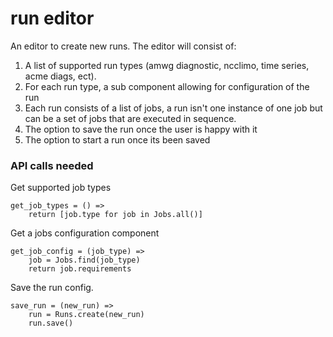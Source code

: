 # run editor

An editor to create new runs. The editor will consist of:

1. A list of supported run types (amwg diagnostic, ncclimo, time series, acme diags, ect).
2. For each run type, a sub component allowing for configuration of the run
3. Each run consists of a list of jobs, a run isn't one instance of one job but can be a set of jobs that are executed in sequence.
4. The option to save the run once the user is happy with it
5. The option to start a run once its been saved

### API calls needed

Get supported job types
```
get_job_types = () =>
    return [job.type for job in Jobs.all()]
```

Get a jobs configuration component
```
get_job_config = (job_type) =>
    job = Jobs.find(job_type)
    return job.requirements
```

Save the run config.
```
save_run = (new_run) =>
    run = Runs.create(new_run)
    run.save()
```